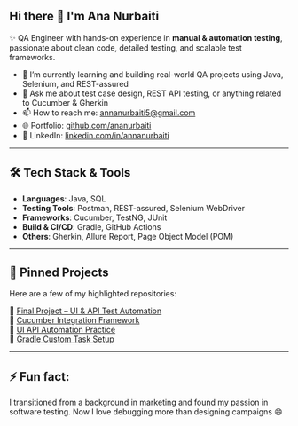 ## Hi there 👋 I'm Ana Nurbaiti

✨ QA Engineer with hands-on experience in **manual & automation testing**, passionate about clean code, detailed testing, and scalable test frameworks.

- 🌱 I’m currently learning and building real-world QA projects using Java, Selenium, and REST-assured  
- 💬 Ask me about test case design, REST API testing, or anything related to Cucumber & Gherkin  
- 📫 How to reach me: annanurbaiti5@gmail.com  
- 🌐 Portfolio: [github.com/ananurbaiti](https://github.com/ananurbaiti)  
- 🔗 LinkedIn: [linkedin.com/in/annanurbaiti](https://www.linkedin.com/in/annanurbaiti)

---

## 🛠 Tech Stack & Tools
- **Languages**: Java, SQL  
- **Testing Tools**: Postman, REST-assured, Selenium WebDriver  
- **Frameworks**: Cucumber, TestNG, JUnit  
- **Build & CI/CD**: Gradle, GitHub Actions  
- **Others**: Gherkin, Allure Report, Page Object Model (POM)

---

## 📁 Pinned Projects
Here are a few of my highlighted repositories:

🔹 [Final Project – UI & API Test Automation](https://github.com/ananurbaiti/final-project-ui-api)  
🔹 [Cucumber Integration Framework](https://github.com/ananurbaiti/cucumber-integration-21)  
🔹 [UI API Automation Practice](https://github.com/ananurbaiti/ui-api-automation)  
🔹 [Gradle Custom Task Setup](https://github.com/ananurbaiti/gradle-custom-task)

---

## ⚡ Fun fact:
I transitioned from a background in marketing and found my passion in software testing. Now I love debugging more than designing campaigns 😄
